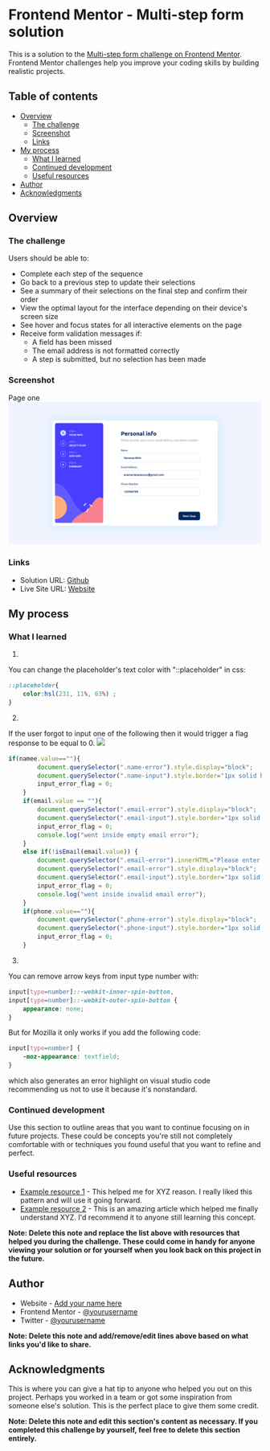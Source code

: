 # Frontend Mentor - Multi-step form solution

This is a solution to the [Multi-step form challenge on Frontend Mentor](https://www.frontendmentor.io/challenges/multistep-form-YVAnSdqQBJ). Frontend Mentor challenges help you improve your coding skills by building realistic projects. 

## Table of contents

- [Overview](#overview)
  - [The challenge](#the-challenge)
  - [Screenshot](#screenshot)
  - [Links](#links)
- [My process](#my-process)
  - [What I learned](#what-i-learned)
  - [Continued development](#continued-development)
  - [Useful resources](#useful-resources)
- [Author](#author)
- [Acknowledgments](#acknowledgments)

## Overview

### The challenge

Users should be able to:

- Complete each step of the sequence
- Go back to a previous step to update their selections
- See a summary of their selections on the final step and confirm their order
- View the optimal layout for the interface depending on their device's screen size
- See hover and focus states for all interactive elements on the page
- Receive form validation messages if:
  - A field has been missed
  - The email address is not formatted correctly
  - A step is submitted, but no selection has been made

### Screenshot

Page one
![](./assets/images/Page1.png)


### Links

- Solution URL: [Github](https://github.com/anasolomon/multistepform)
- Live Site URL: [Website](anasolomon.github.io/multistepform/)

## My process

### What I learned
1. 
You can change the placeholder's text color with "::placeholder" in css:
```css
::placeholder{
    color:hsl(231, 11%, 63%) ;
}
```

2. 
If the user forgot to input one of the following then it would trigger a flag response to be equal to 0.
![](imgs/form-error.png)
```js
if(namee.value==""){
        document.querySelector(".name-error").style.display="block";
        document.querySelector(".name-input").style.border="1px solid hsl(354, 84%, 57%)";
        input_error_flag = 0;
    }
    if(email.value == ""){
        document.querySelector(".email-error").style.display="block";
        document.querySelector(".email-input").style.border="1px solid hsl(354, 84%, 57%)";
        input_error_flag = 0;
        console.log("went inside empty email error");
    }
    else if(!isEmail(email.value)) {
        document.querySelector(".email-error").innerHTML="Please enter a valid email";
        document.querySelector(".email-error").style.display="block";
        document.querySelector(".email-input").style.border="1px solid hsl(354, 84%, 57%)";
        input_error_flag = 0;
        console.log("went inside invalid email error");
    }
    if(phone.value==""){
        document.querySelector(".phone-error").style.display="block";
        document.querySelector(".phone-input").style.border="1px solid hsl(354, 84%, 57%)";
        input_error_flag = 0;
    }
```

3. 
You can remove arrow keys from input type number with:
```css 
input[type=number]::-webkit-inner-spin-button, 
input[type=number]::-webkit-outer-spin-button {
    appearance: none;
}
```
But for Mozilla it only works if you add the following code:
```css
input[type=number] {
    -moz-appearance: textfield;
}
```
which also generates an error highlight on visual studio code recommending us not to use it because it's nonstandard.



### Continued development

Use this section to outline areas that you want to continue focusing on in future projects. These could be concepts you're still not completely comfortable with or techniques you found useful that you want to refine and perfect.


### Useful resources

- [Example resource 1](https://www.example.com) - This helped me for XYZ reason. I really liked this pattern and will use it going forward.
- [Example resource 2](https://www.example.com) - This is an amazing article which helped me finally understand XYZ. I'd recommend it to anyone still learning this concept.

**Note: Delete this note and replace the list above with resources that helped you during the challenge. These could come in handy for anyone viewing your solution or for yourself when you look back on this project in the future.**

## Author

- Website - [Add your name here](https://www.your-site.com)
- Frontend Mentor - [@yourusername](https://www.frontendmentor.io/profile/yourusername)
- Twitter - [@yourusername](https://www.twitter.com/yourusername)

**Note: Delete this note and add/remove/edit lines above based on what links you'd like to share.**

## Acknowledgments

This is where you can give a hat tip to anyone who helped you out on this project. Perhaps you worked in a team or got some inspiration from someone else's solution. This is the perfect place to give them some credit.

**Note: Delete this note and edit this section's content as necessary. If you completed this challenge by yourself, feel free to delete this section entirely.**
